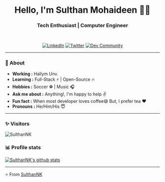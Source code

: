 <h1 align="center"> Hello, I'm Sulthan Mohaideen 👨‍💻 </h1>

<h3 align="center">  Tech Enthusiast | Computer Engineer </h3> <br>

<p align="center"> 
<a href="https://www.linkedin.com/in/sulthannk/"><img alt="LinkedIn" src="https://img.shields.io/badge/-Sulthan_Mohaideen-blue?style=flat-square&logo=Linkedin&logoColor=white&link=https://www.linkedin.com/in/sulthannk/"></a>
<a href="https://twitter.com/SulthanNK"><img alt="Twitter" src="https://img.shields.io/badge/-SulthanNK-1ca0f1?style=flat-square&logo=twitter&logoColor=white&link=https://twitter.com/SulthanNK"></a>
<a href="https://dev.to/sulthannk"><img alt="Dev Community" src="https://img.shields.io/badge/-SulthanNK-black?style=flat-square&logo=dev.to&logoColor=white&link=https://dev.to/sulthannk"></a>
</p>

---------------------------------------------------------------------------------------------------------------------------------------------------------------------------------
### 🤔 About
-  **Working :**  Hallym Unv.
-  **Learning :** Full-Stack :zap: | Open-Source :fire:	
-  **Hobbies :** Soccer :soccer: | Music :headphones:
-  **Ask me about :** Anything!, I'm happy to help :v:
-  **Fun fact :** When most developer loves coffee:sweat_smile: But, I prefer tea :heart: 
-  **Pronouns :** He/Him/His :innocent:

---------------------------------------------------------------------------------------------------------------------------------------------------------------------------------
### ✨ Visitors 

<p align="left"> <img src="https://komarev.com/ghpvc/?username=SulthanNK" alt="SulthanNK" /> </p>

### 📊 Profile stats

[![SulthanNK's github stats](https://github-readme-stats.vercel.app/api?username=SulthanNK&show_icons=true&title_color=fff&icon_color=79ff97&text_color=9f9f9f&bg_color=151515)](https://github.com/SulthanNK/github-readme-stats)

-------------------------------------------------------------------------------------------------------------------------------------------------------------------------------

⭐️ From [SulthanNK](http://www.github.com/SulthanNK)
